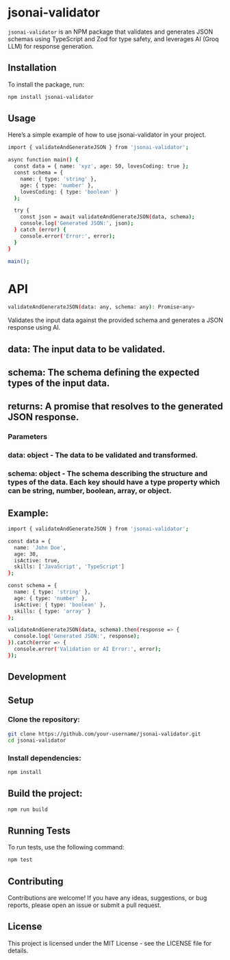 # jsonai-validator

`jsonai-validator` is an NPM package that validates and generates JSON schemas using TypeScript and Zod for type safety, and leverages AI (Groq LLM) for response generation.

## Installation

To install the package, run:

```bash
npm install jsonai-validator
```

## Usage
Here’s a simple example of how to use jsonai-validator in your project.

```bash
import { validateAndGenerateJSON } from 'jsonai-validator';

async function main() {
  const data = { name: 'xyz', age: 50, lovesCoding: true };
  const schema = {
    name: { type: 'string' },
    age: { type: 'number' },
    lovesCoding: { type: 'boolean' }
  };

  try {
    const json = await validateAndGenerateJSON(data, schema);
    console.log('Generated JSON:', json);
  } catch (error) {
    console.error('Error:', error);
  }
}

main();
```


# API
```bash
validateAndGenerateJSON(data: any, schema: any): Promise<any>
```
Validates the input data against the provided schema and generates a JSON response using AI.

## data: The input data to be validated.
## schema: The schema defining the expected types of the input data.
## returns: A promise that resolves to the generated JSON response.

### Parameters
### data: object - The data to be validated and transformed.
### schema: object - The schema describing the structure and types of the data. Each key should have a type property which can be string, number, boolean, array, or object.

## Example:
```bash
import { validateAndGenerateJSON } from 'jsonai-validator';

const data = {
  name: 'John Doe',
  age: 30,
  isActive: true,
  skills: ['JavaScript', 'TypeScript']
};

const schema = {
  name: { type: 'string' },
  age: { type: 'number' },
  isActive: { type: 'boolean' },
  skills: { type: 'array' }
};

validateAndGenerateJSON(data, schema).then(response => {
  console.log('Generated JSON:', response);
}).catch(error => {
  console.error('Validation or AI Error:', error);
});
```

## Development

## Setup
### Clone the repository:

```bash
git clone https://github.com/your-username/jsonai-validator.git
cd jsonai-validator
```

### Install dependencies:

```bash
npm install
```

## Build the project:

```bash
npm run build
```

## Running Tests
To run tests, use the following command:

```bash
npm test
```

## Contributing
Contributions are welcome! If you have any ideas, suggestions, or bug reports, please open an issue or submit a pull request.

## License
This project is licensed under the MIT License - see the LICENSE file for details.
